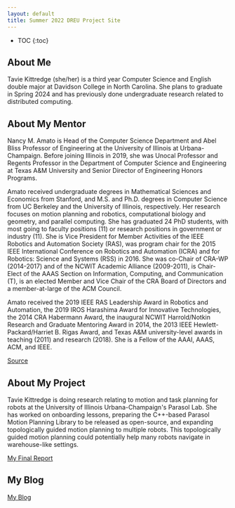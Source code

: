 ```yaml
---
layout: default
title: Summer 2022 DREU Project Site
---
```


* TOC
{:toc}

## About Me

Tavie Kittredge (she/her) is a third year Computer Science and English double major at Davidson College in North Carolina. She plans to graduate in Spring 2024 and has previously done undergraduate research related to distributed computing.

## About My Mentor

Nancy M. Amato is Head of the Computer Science Department and Abel Bliss Professor of Engineering at the University of Illinois at Urbana-Champaign. Before joining Illinois in 2019, she was Unocal Professor and Regents Professor in the Department of Computer Science and Engineering at Texas A&M University and Senior Director of Engineering Honors Programs.

Amato received undergraduate degrees in Mathematical Sciences and Economics from Stanford, and M.S. and Ph.D. degrees in Computer Science from UC Berkeley and the University of Illinois, respectively. Her research focuses on motion planning and robotics, computational biology and geometry, and parallel computing. She has graduated 24 PhD students, with most going to faculty positions (11) or research positions in government or industry (11). She is Vice President for Member Activities of the IEEE Robotics and Automation Society (RAS), was program chair for the 2015 IEEE International Conference on Robotics and Automation (ICRA) and for Robotics: Science and Systems (RSS) in 2016. She was co-Chair of CRA-WP (2014-2017) and of the NCWIT Academic Alliance (2009-2011), is Chair-Elect of the AAAS Section on Information, Computing, and Communication (T), is an elected Member and Vice Chair of the CRA Board of Directors and a member-at-large of the ACM Council.

Amato received the 2019 IEEE RAS Leadership Award in Robotics and Automation, the 2019 IROS Harashima Award for Innovative Technologies, the 2014 CRA Habermann Award, the inaugural NCWIT Harrold/Notkin Research and Graduate Mentoring Award in 2014, the 2013 IEEE Hewlett-Packard/Harriet B. Rigas Award, and Texas A&M university-level awards in teaching (2011) and research (2018). She is a Fellow of the AAAI, AAAS, ACM, and IEEE.

[Source](https://parasollab.web.illinois.edu/people/amato/)
## About My Project

Tavie Kittredge is doing research relating to motion and task planning for robots at the University of Illinois Urbana-Champaign's Parasol Lab. She has worked on onboarding lessons, preparing the C++-based Parasol Motion Planning Library to be released as open-source, and expanding topologically guided motion planning to multiple robots. This topologically guided motion planning could potentially help many robots navigate in warehouse-like settings.

[My Final Report](files/finalreport.pdf)

## My Blog

[My Blog](blog.html)
